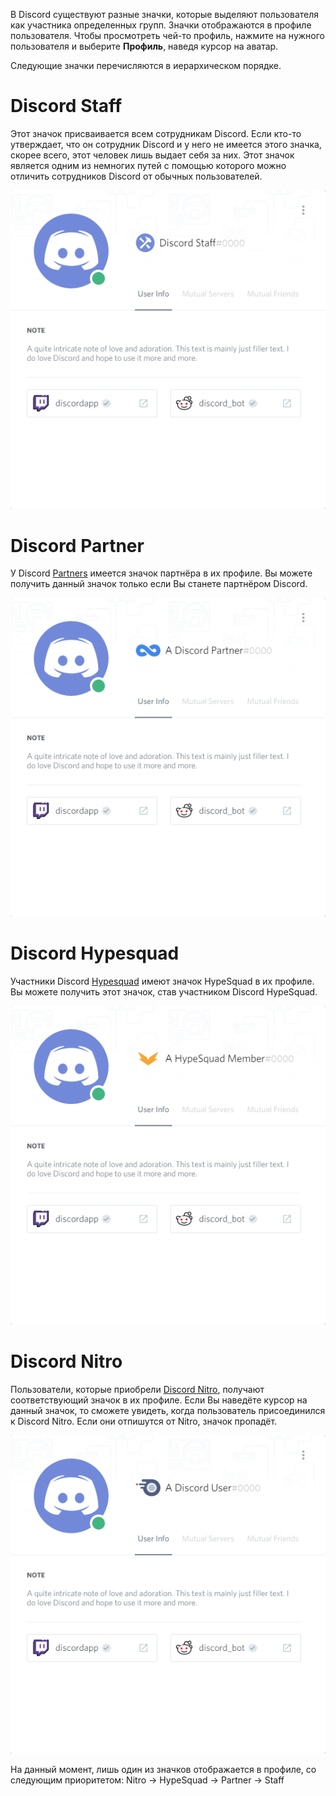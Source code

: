 <!-- TITLE: Значки -->
<!-- SUBTITLE: Значки Discord -->

В Discord существуют разные значки, которые выделяют пользователя как участника определенных групп. Значки отображаются в профиле пользователя. Чтобы просмотреть чей-то профиль, нажмите на нужного пользователя и выберите **Профиль**, наведя курсор на аватар.

Следующие значки перечисляются в иерархическом порядке.
# Discord Staff
Этот значок присваивается всем сотрудникам Discord. Если кто-то утверждает, что он сотрудник Discord и у него не имеется этого значка, скорее всего, этот человек лишь выдает себя за них. Этот значок является одним из немногих путей с помощью которого можно отличить сотрудников Discord от обычных пользователей.

![Staffbadge](/uploads/badges/staffbadge.png "Staffbadge")

# Discord Partner
У Discord [Partners](/partner) имеется значок партнёра в их профиле. Вы можете получить данный значок только если Вы станете партнёром Discord.

![Partnerbadge](/uploads/badges/partnerbadge.png "Partnerbadge")
# Discord Hypesquad
Участники Discord [Hypesquad](/hypesquad) имеют значок HypeSquad в их профиле. Вы можете получить этот значок, став участником Discord HypeSquad.

![Hypesquadbadge](/uploads/badges/hypesquadbadge.png "Hypesquadbadge")
# Discord Nitro
Пользователи, которые приобрели [Discord Nitro](/nitro), получают соответствующий значок в их профиле. Если Вы наведёте курсор на данный значок, то сможете увидеть, когда пользователь присоединился к Discord Nitro. Если они отпишутся от Nitro, значок пропадёт.

![Nitrobadge](/uploads/badges/nitrobadge.png "Nitrobadge")

На данный момент, лишь один из значков отображается в профиле, со следующим приоритетом: Nitro -> HypeSquad -> Partner -> Staff